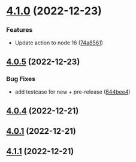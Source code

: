 # [4.1.0](https://github.com/snapserv/action-tagbot/compare/v4.0.5...v4.1.0) (2022-12-23)


### Features

* Update action to node 16 ([74a8561](https://github.com/snapserv/action-tagbot/commit/74a856127dab6437b29d3ad586a9365ad7119f41))



## [4.0.5](https://github.com/snapserv/action-tagbot/compare/v4.0.4...v4.0.5) (2022-12-23)


### Bug Fixes

* add testcase for new + pre-release ([644bee4](https://github.com/snapserv/action-tagbot/commit/644bee4641083e699a49653fe8aed3a0aabf79da))



## [4.0.4](https://github.com/snapserv/action-tagbot/compare/v4.0.1...v4.0.4) (2022-12-21)



## [4.0.1](https://github.com/snapserv/action-tagbot/compare/v4.1.1...v4.0.1) (2022-12-21)



## [4.1.1](https://github.com/snapserv/action-tagbot/compare/v4.1.3...v4.1.1) (2022-12-21)



